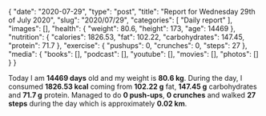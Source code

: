 {
    "date": "2020-07-29",
    "type": "post",
    "title": "Report for Wednesday 29th of July 2020",
    "slug": "2020\/07\/29",
    "categories": [
        "Daily report"
    ],
    "images": [],
    "health": {
        "weight": 80.6,
        "height": 173,
        "age": 14469
    },
    "nutrition": {
        "calories": 1826.53,
        "fat": 102.22,
        "carbohydrates": 147.45,
        "protein": 71.7
    },
    "exercise": {
        "pushups": 0,
        "crunches": 0,
        "steps": 27
    },
    "media": {
        "books": [],
        "podcast": [],
        "youtube": [],
        "movies": [],
        "photos": []
    }
}

Today I am <strong>14469 days</strong> old and my weight is <strong>80.6 kg</strong>. During the day, I consumed <strong>1826.53 kcal</strong> coming from <strong>102.22 g</strong> fat, <strong>147.45 g</strong> carbohydrates and <strong>71.7 g</strong> protein. Managed to do <strong>0 push-ups</strong>, <strong>0 crunches</strong> and walked <strong>27 steps</strong> during the day which is approximately <strong>0.02 km</strong>.